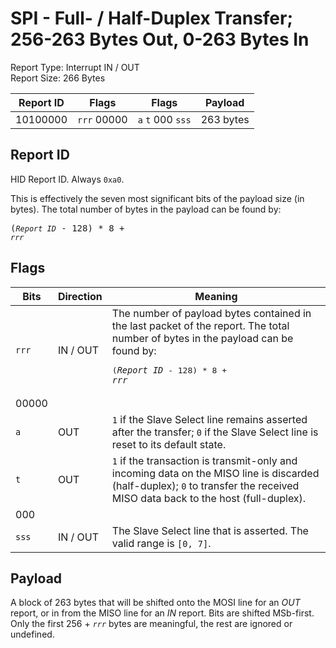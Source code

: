 
# SPI - Full- / Half-Duplex Transfer; 256-263 Bytes Out, 0-263 Bytes In
Report Type: Interrupt IN / OUT<br />
Report Size: 266 Bytes

| Report ID | Flags | Flags | Payload |
|-----------|-------|-------|---------|
| 10100000 | `rrr`&nbsp;00000 | `a`&nbsp;`t`&nbsp;000&nbsp;`sss` | 263 bytes |

## Report ID
HID Report ID.  Always `0xa0`.

This is effectively the seven most significant bits of the payload size (in bytes).  The total number of bytes in the payload can be found by: <pre>(*`Report ID`* - 128) * 8 + *`rrr`*</pre>

## Flags
| Bits  | Direction | Meaning |
|-------|-----------|---------|
| `rrr` | IN / OUT  | The number of payload bytes contained in the last packet of the report.  The total number of bytes in the payload can be found by: <pre>(*`Report ID`* - 128) * 8 + *`rrr`*</pre> |
| 00000 |          |                                                                       |
| `a`   | OUT      | `1` if the Slave Select line remains asserted after the transfer; `0` if the Slave Select line is reset to its default state. |
| `t`   | OUT      | `1` if the transaction is transmit-only and incoming data on the MISO line is discarded (half-duplex); `0` to transfer the received MISO data back to the host (full-duplex). |
| 000   |          |                                                                       |
| `sss` | IN / OUT | The Slave Select line that is asserted.  The valid range is `[0, 7]`. |

## Payload
A block of 263 bytes that will be shifted onto the MOSI line for an *OUT* report, or in from the MISO line for an *IN* report.  Bits are shifted MSb-first.  Only the first 256 + *`rrr`* bytes are meaningful, the rest are ignored or undefined.

